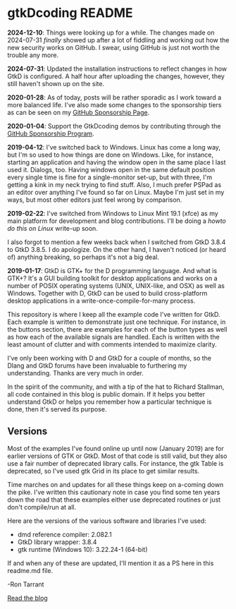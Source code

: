 # gtkDcoding README

**2024-12-10**: Things were looking up for a while. The changes made on 2024-07-31 *finally* showed up after a lot of fiddling and working out how the new security works on GitHub. I swear, using GitHub is just not worth the trouble any more.

**2024-07-31**: Updated the installation instructions to reflect changes in how GtkD is configured. A half hour after uploading the changes, however, they still haven't shown up on the site.

**2020-01-28**: As of today, posts will be rather sporadic as I work toward a more balanced life. I've also made some changes to the sponsorship tiers as can be seen on my [GitHub Sponsorship Page](https://github.com/sponsors/rontarrant).

**2020-01-04**: Support the GtkDcoding demos by contributing through the [GitHub Sponsorship Program](https://github.com/sponsors/rontarrant).

**2019-04-12**: I've switched back to Windows. Linux has come a long way, but I'm so used to how things are done on Windows. Like, for instance, starting an application and having the window open in the same place I last used it. Dialogs, too. Having windows open in the same default position every single time is fine for a single-monitor set-up, but with three, I'm getting a kink in my neck trying to find stuff. Also, I much prefer PSPad as an editor over anything I've found so far on Linux. Maybe I'm just set in my ways, but most other editors just feel wrong by comparison.

**2019-02-22**: I've switched from Windows to Linux Mint 19.1 (xfce) as my main platform for development and blog contributions. I'll be doing a *howto do this on Linux* write-up soon.

I also forgot to mention a few weeks back when I switched from GtkD 3.8.4 to GtkD 3.8.5. I do apologize. On the other hand, I haven't noticed (or heard of) anything breaking, so perhaps it's not a big deal.

**2019-01-17**: GtkD is GTK+ for the D programming language. And what is GTK+? It's a GUI building toolkit for desktop applications and works on a number of POSIX operating systems (UNIX, UNIX-like, and OSX) as well as Windows. Together with D, GtkD can be used to build cross-platform desktop applications in a write-once-compile-for-many process.

This repository is where I keep all the example code I've written for GtkD. Each example is written to demonstrate just one technique. For instance, in the buttons section, there are examples for each of the button types as well as how each of the available signals are handled. Each is written with the least amount of clutter and with comments intended to maximize clarity.

I've only been working with D and GtkD for a couple of months, so the Dlang and GtkD forums have been invaluable to furthering my understanding. Thanks are very much in order.

In the spirit of the community, and with a tip of the hat to Richard Stallman, all code contained in this blog is public domain. If it helps you better understand GtkD or helps you remember how a particular technique is done, then it's served its purpose.

## Versions
Most of the examples I've found online up until now (January 2019) are for earlier versions of GTK or GtkD. Most of that code is still valid, but they also use a fair number of deprecated library calls. For instance, the gtk Table is deprecated, so I've used gtk Grid in its place to get similar results. 

Time marches on and updates for all these things keep on a-coming down the pike. I've written this cautionary note in case you find some ten years down the road that these examples either use deprecated routines or just don't compile/run at all.

Here are the versions of the various software and libraries I've used:

- dmd reference compiler: 2.082.1 
- GtkD library wrapper: 3.8.4
- gtk runtime (Windows 10): 3.22.24-1 (64-bit) 

If and when any of these are updated, I'll mention it as a PS here in this readme.md file.

-Ron Tarrant

[Read the blog](http://gtkDcoding.com)

